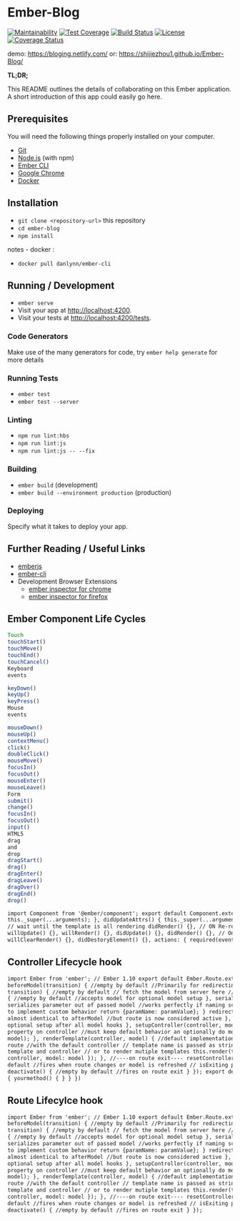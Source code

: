 # Ember-Blog

[![Maintainability](https://api.codeclimate.com/v1/badges/d56d8c23aacdead09f5d/maintainability)](https://codeclimate.com/github/shijiezhou1/Ember-Blog/maintainability) [![Test Coverage](https://api.codeclimate.com/v1/badges/d56d8c23aacdead09f5d/test_coverage)](https://codeclimate.com/github/shijiezhou1/Ember-Blog/test_coverage)
[![Build Status](https://travis-ci.com/shijiezhou1/Ember-Blog.svg?branch=master)](https://travis-ci.com/shijiezhou1/Ember-Blog)
[![License](https://img.shields.io/github/license/shijiezhou1/Ember-Blog.svg?style=flat)](https://github.com/shijiezhou1/Ember-Blog/blob/master/LICENSE.md)
[![Coverage Status](https://coveralls.io/repos/github/shijiezhou1/Ember-Blog/badge.svg?branch=master)](https://coveralls.io/github/shijiezhou1/Ember-Blog?branch=master)

demo: https://bloging.netlify.com/
or: https://shijiezhou1.github.io/Ember-Blog/

**TL;DR;**

This README outlines the details of collaborating on this Ember application.
A short introduction of this app could easily go here.

## Prerequisites

You will need the following things properly installed on your computer.

- [Git](https://git-scm.com/)
- [Node.js](https://nodejs.org/) (with npm)
- [Ember CLI](https://ember-cli.com/)
- [Google Chrome](https://google.com/chrome/)
- [Docker](https://www.docker.com/)

## Installation

- `git clone <repository-url>` this repository
- `cd ember-blog`
- `npm install`

notes - docker :

- `docker pull danlynn/ember-cli`

## Running / Development

- `ember serve`
- Visit your app at [http://localhost:4200](http://localhost:4200).
- Visit your tests at [http://localhost:4200/tests](http://localhost:4200/tests).

### Code Generators

Make use of the many generators for code, try `ember help generate` for more details

### Running Tests

- `ember test`
- `ember test --server`

### Linting

- `npm run lint:hbs`
- `npm run lint:js`
- `npm run lint:js -- --fix`

### Building

- `ember build` (development)
- `ember build --environment production` (production)

### Deploying

Specify what it takes to deploy your app.

## Further Reading / Useful Links

- [emberjs](https://emberjs.com/)
- [ember-cli](https://ember-cli.com/)
- Development Browser Extensions
  - [ember inspector for chrome](https://chrome.google.com/webstore/detail/ember-inspector/bmdblncegkenkacieihfhpjfppoconhi)
  - [ember inspector for firefox](https://addons.mozilla.org/en-US/firefox/addon/ember-inspector/)

## Ember Component Life Cycles

```javascript 1.8
Touch
touchStart()
touchMove()
touchEnd()
touchCancel()
Keyboard
events

keyDown()
keyUp()
keyPress()
Mouse
events

mouseDown()
mouseUp()
contextMenu()
click()
doubleClick()
mouseMove()
focusIn()
focusOut()
mouseEnter()
mouseLeave()
Form
submit()
change()
focusIn()
focusOut()
input()
HTML5
drag
and
drop
dragStart()
drag()
dragEnter()
dragLeave()
dragOver()
dragEnd()
drop()
```

```html
import Component from '@ember/component'; export default Component.extend({ // on initial Render init() {
this._super(...arguments); }, didUpdateAttrs() { this._super(...arguments); }, willRender() {}, didInsertElement() {},
// wait until the template is all rendering didRender() {}, // ON Re-render didUpdateAttrs() {}, didReceiveAttrs() {},
willUpdate() {}, willRender() {}, didUpdate() {}, didRender() {}, // On Component Destory willDestroyElement() {},
willClearRender() {}, didDestoryElement() {}, actions: { required(event) { } } });
```

## Controller Lifecycle hook

```html
import Ember from 'ember'; // Ember 1.10 export default Ember.Route.extend({ //---fire in order on route enter---
beforeModel(transition) { //empty by default //Primarily for redirecting before the model is fetched }, model(params,
transition) { //empty by default // fetch the model from server here // return a model }, afterModel(model, transition)
{ //empty by default //accepts model for optional model setup }, serialize(model, params) { //has default behavior that
serializes parameter out of passed model //works perfectly if naming scheme is followed. More on this later. //override
to implement custom behavior return {paramName: paramValue}; } redirect(model, transition) { //empty by default //
almost identical to afterModel //but route is now considered active }, activate() { // empty by default // used for
optional setup after all model hooks }, setupController(controller, model) { //default implmentation sets model as
property on controller //must keep default behavior an optionally do more controller setup controller.set('model',
model); }, renderTemplate(controller, model) { //default implementation renders the template with the same name as the
route //with the default controller // template name is passed as string // override the function to customize which
template and controller // or to render mutiple templates this.render(this.routeName, { into: 'applcation', controller:
controller, model: model }); }, //----on route exit---- resetController(controller, isExiting, transition) { //empty by
default //fires when route changes or model is refreshed // isExiting property true when exiting (obviously) },
deactivate() { //empty by default //fires on route exit } }); export default Controller.extends({ appName: '', actions:
{ yourmethod() { } } })
```

## Route Lifecylce hook

```html
import Ember from 'ember'; // Ember 1.10 export default Ember.Route.extend({ //---fire in order on route enter---
beforeModel(transition) { //empty by default //Primarily for redirecting before the model is fetched }, model(params,
transition) { //empty by default // fetch the model from server here // return a model }, afterModel(model, transition)
{ //empty by default //accepts model for optional model setup }, serialize(model, params) { //has default behavior that
serializes parameter out of passed model //works perfectly if naming scheme is followed. More on this later. //override
to implement custom behavior return {paramName: paramValue}; } redirect(model, transition) { //empty by default //
almost identical to afterModel //but route is now considered active }, activate() { // empty by default // used for
optional setup after all model hooks }, setupController(controller, model) { //default implmentation sets model as
property on controller //must keep default behavior an optionally do more controller setup controller.set('model',
model); }, renderTemplate(controller, model) { //default implementation renders the template with the same name as the
route //with the default controller // template name is passed as string // override the function to customize which
template and controller // or to render mutiple templates this.render(this.routeName, { into: 'applcation', controller:
controller, model: model }); }, //----on route exit---- resetController(controller, isExiting, transition) { //empty by
default //fires when route changes or model is refreshed // isExiting property true when exiting (obviously) },
deactivate() { //empty by default //fires on route exit } });
```
